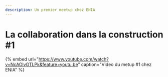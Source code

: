 ```yaml
---
description: Un premier meetup chez ENIA
---
```


# La collaboration dans la construction \#1

{% embed url="https://www.youtube.com/watch?v=NcAOlvGTLPk&feature=youtu.be" caption="Video du metup \#1 chez ENIA" %}





